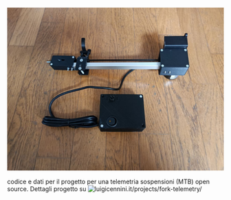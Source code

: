 ![](https://github.com/giggiox/fork-telemetry/blob/main/fotoProgetto.jpg)

codice e dati per il progetto per una telemetria sospensioni (MTB) open source. Dettagli progetto su ![luigicennini.it/projects/fork-telemetry/](www.luigicennini.it/projects/fork-telemetry/)
